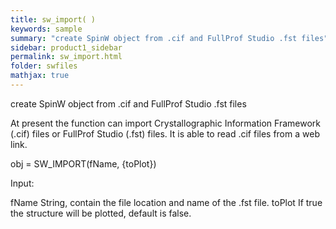 ```yaml
---
title: sw_import( )
keywords: sample
summary: "create SpinW object from .cif and FullProf Studio .fst files"
sidebar: product1_sidebar
permalink: sw_import.html
folder: swfiles
mathjax: true
---
```

  create SpinW object from .cif and FullProf Studio .fst files
 
  At present the function can import Crystallographic Information Framework
  (.cif) files or FullProf Studio (.fst) files. It is able to read .cif
  files from a web link.
 
  obj = SW_IMPORT(fName, {toPlot})
 
  Input:
 
  fName     String, contain the file location and name of the .fst file.
  toPlot    If true the structure will be plotted, default is false.
 

